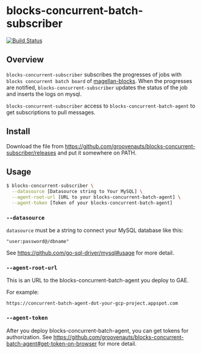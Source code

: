 # blocks-concurrent-batch-subscriber

[![Build Status](https://secure.travis-ci.org/groovenauts/blocks-concurrent-subscriber.png)](https://travis-ci.org/groovenauts/blocks-concurrent-subscriber)

## Overview

`blocks-concurrent-subscriber` subscribes the progresses of jobs with `blocks concurrent batch board` of [magellan-blocks](https://www.magellanic-clouds.com/blocks/).
When the progresses are notified, `blocks-concurrent-subscriber` updates the status of the job and inserts the logs on mysql.

`blocks-concurrent-subscriber` access to `blocks-concurrent-batch-agent` to get subscriptions to pull messages.

## Install

Download the file from https://github.com/groovenauts/blocks-concurrent-subscriber/releases
and put it somewhere on PATH.

## Usage

```bash
$ blocks-concurrent-subscriber \
  --datasource [Datasource string to Your MySQL] \
  --agent-root-url [URL to your blocks-concurrent-batch-agent] \
  --agent-token [Token of your blocks-concurrent-batch-agent]
```

### `--datasource`

`datasource` must be a string to connect your MySQL database like this:

```
"user:password@/dbname"
```

See https://github.com/go-sql-driver/mysql#usage for more detail.

### `--agent-root-url`

This is an URL to the blocks-concurrent-batch-agent you deploy to GAE.

For example:

```
https://concurrent-batch-agent-dot-your-gcp-project.appspot.com
```

### `--agent-token`

After you deploy blocks-concurrent-batch-agent, you can get tokens for authorization.
See https://github.com/groovenauts/blocks-concurrent-batch-agent#get-token-on-browser for more detail.
